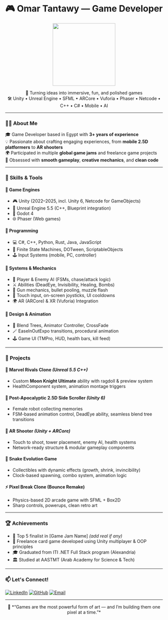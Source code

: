 <h1 align="center">🎮 Omar Tantawy — Game Developer</h1>

<p align="center">
  <img src="https://media.giphy.com/media/Y4z9olnoVl5QI/giphy.gif" width="200"/>
</p>

<p align="center">
  🚀 Turning ideas into immersive, fun, and polished games <br>
  🛠 Unity • Unreal Engine • SFML • ARCore • Vuforia • Phaser • Netcode • C++ • C# • Mobile • AI
</p>

---

### 👨‍💻 About Me

🎓 Game Developer based in Egypt with **3+ years of experience**  
💡 Passionate about crafting engaging experiences, from **mobile 2.5D platformers** to **AR shooters**  
🌍 Participated in multiple **global game jams** and freelance game projects  
🎯 Obsessed with **smooth gameplay**, **creative mechanics**, and **clean code**

---

### 🧠 Skills & Tools

#### 🧩 Game Engines
- 🎮 Unity (2022–2025, incl. Unity 6, Netcode for GameObjects)
- 🧊 Unreal Engine 5.5 (C++, Blueprint integration)
- 🧱 Godot 4
- 🌐 Phaser (Web games)

#### 🧠 Programming
- 💻 C#, C++, Python, Rust, Java, JavaScript
- 🧠 Finite State Machines, DOTween, ScriptableObjects
- 🕹 Input Systems (mobile, PC, controller)

#### 💼 Systems & Mechanics
- 🧠 Player & Enemy AI (FSMs, chase/attack logic)
- ⚔️ Abilities (DeadEye, Invisibility, Healing, Bombs)
- 🔫 Gun mechanics, bullet pooling, muzzle flash
- 📱 Touch input, on-screen joysticks, UI cooldowns
- 🌍 AR (ARCore) & XR (Vuforia) Integration

#### 🎨 Design & Animation
- 🧬 Blend Trees, Animator Controller, CrossFade
- 🪄 EaseInOutExpo transitions, procedural animation
- 🕹 Game UI (TMPro, HUD, health bars, kill feed)

---

### 🧪 Projects

#### 🔫 Marvel Rivals Clone *(Unreal 5.5 C++)*
- Custom **Moon Knight Ultimate** ability with ragdoll & preview system
- HealthComponent system, animation montage triggers

#### 🤖 Post-Apocalyptic 2.5D Side Scroller *(Unity 6)*
- Female robot collecting memories
- FSM-based animation control, DeadEye ability, seamless blend tree transitions

#### 🧠 AR Shooter *(Unity + ARCore)*
- Touch to shoot, tower placement, enemy AI, health systems
- Network-ready structure & modular gameplay components

#### 🧩 Snake Evolution Game
- Collectibles with dynamic effects (growth, shrink, invincibility)
- Clock-based spawning, combo system, animation logic

#### ⚡ Pixel Break Clone (Bounce Remake)
- Physics-based 2D arcade game with SFML + Box2D
- Sharp controls, powerups, clean retro art

---

### 🏆 Achievements

- 🥇 Top 5 finalist in [Game Jam Name] *(add real if any)*
- 💼 Freelance card game developed using Unity multiplayer & OOP principles
- 🎓 Graduated from ITI .NET Full Stack program (Alexandria)
- 🏛 Studied at AASTMT (Arab Academy for Science & Tech)

---

### 📫 Let's Connect!

<p align="left">
  <a href="https://www.linkedin.com/in/omartantawy/" target="_blank"><img alt="LinkedIn" src="https://img.shields.io/badge/LinkedIn-blue?style=flat-square&logo=linkedin"></a>
  <a href="https://github.com/omartantawy" target="_blank"><img alt="GitHub" src="https://img.shields.io/badge/GitHub-black?style=flat-square&logo=github"></a>
  <a href="mailto:youremail@example.com"><img alt="Email" src="https://img.shields.io/badge/Email-red?style=flat-square&logo=gmail"></a>
</p>

---

<p align="center">
  🧠 *“Games are the most powerful form of art — and I’m building them one pixel at a time.”*
</p>

